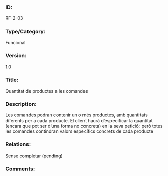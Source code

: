 ### ID:

RF-2-03

### Type/Category:

Funcional 

### Version:

1.0

### Title:

Quantitat de productes a les comandes

### Description:

Les comandes podran contenir un o més productes, amb quantitats diferents per a cada producte. El client haurà d’especificar la quantitat (encara que pot ser d’una forma no concreta) en la seva petició; però totes les comandes contindran valors específics concrets de cada producte

### Relations:

Sense completar (pending)

### Comments:
